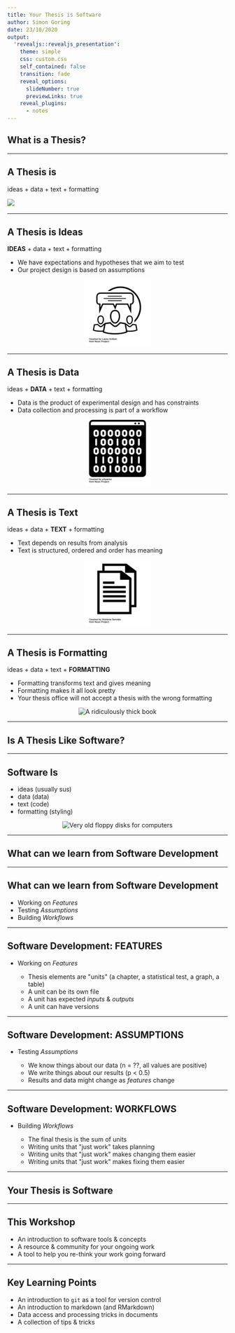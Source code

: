 ```yaml
---
title: Your Thesis is Software
author: Simon Goring
date: 23/10/2020
output:
  'revealjs::revealjs_presentation':
    theme: simple
    css: custom.css
    self_contained: false
    transition: fade
    reveal_options:
      slideNumber: true
      previewLinks: true
    reveal_plugins:
      - notes
---
```


## What is a Thesis?

--------------------------------------------------------------------------------

## A Thesis is

ideas + data + text + formatting

![](../images/ideapipeline.svg)

--------------------------------------------------------------------------------

## A Thesis is **Ideas**

**IDEAS** + data + text + formatting

- We have expectations and hypotheses that we aim to test
- Our project design is based on assumptions

<center>
  <img src="../images/noun_collaboration_116784.png" width="30%" alt="People talking about ideas">
</center>

--------------------------------------------------------------------------------

## A Thesis is **Data**

ideas + **DATA** + text + formatting

- Data is the product of experimental design and has constraints
- Data collection and processing is part of a workflow

<center>
  <img src="../images/noun_binary_1724349.png" width="30%" alt="Zeros and ones.">
</center>

--------------------------------------------------------------------------------

## A Thesis is **Text**

ideas + data + **TEXT** + formatting

- Text depends on results from analysis
- Text is structured, ordered and order has meaning

<center>
  <img src="../images/noun_Files_53644.png" width="30%" alt="Zeros and ones.">
</center>

--------------------------------------------------------------------------------

## A Thesis is Formatting

ideas + data + text + **FORMATTING**

- Formatting transforms text and gives meaning
- Formatting makes it all look pretty
- Your thesis office will not accept a thesis with the wrong formatting

<center>
  <img src="../images/thick-book.jpg" width=30% alt="A ridiculously thick book">
</center>

--------------------------------------------------------------------------------

## Is A Thesis Like Software?

--------------------------------------------------------------------------------

## Software Is

- ideas (usually sus)
- data (data)
- text (code)
- formatting (styling)

<center>
<img src="../images/Floppy_disk_2009_G1.jpg" width=70% alt="Very old floppy disks for computers">
</center>

--------------------------------------------------------------------------------

## What can we learn from Software Development

--------------------------------------------------------------------------------

## What can we learn from Software Development

- Working on _Features_
- Testing _Assumptions_
- Building _Workflows_

--------------------------------------------------------------------------------

## Software Development: FEATURES

- Working on _Features_

  - Thesis elements are "units" (a chapter, a statistical test, a graph, a table)
  - A unit can be its own file
  - A unit has expected *inputs* & *outputs*
  - A unit can have versions

--------------------------------------------------------------------------------

## Software Development: ASSUMPTIONS

- Testing _Assumptions_

  - We know things about our data (n = ??, all values are positive)
  - We write things about our results (p < 0.5)
  - Results and data might change as _features_ change

--------------------------------------------------------------------------------

## Software Development: WORKFLOWS

- Building _Workflows_

  - The final thesis is the sum of units
  - Writing units that "just work" takes planning
  - Writing units that "just work" makes changing them easier
  - Writing units that "just work" makes fixing them easier

--------------------------------------------------------------------------------

## Your Thesis is Software

--------------------------------------------------------------------------------

## This Workshop

- An introduction to software tools & concepts
- A resource & community for your ongoing work
- A tool to help you re-think your work going forward

--------------------------------------------------------------------------------

## Key Learning Points

- An introduction to `git` as a tool for version control
- An introduction to markdown (and RMarkdown)
- Data access and processing tricks in documents
- A collection of tips & tricks
